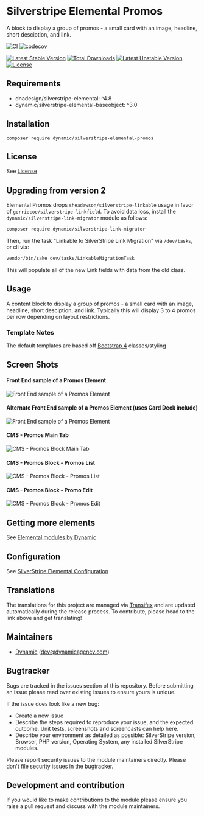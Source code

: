 # Silverstripe Elemental Promos

A block to display a group of promos - a small card with an image, headline, short desciption, and link.

[![CI](https://github.com/dynamic/silverstripe-elemental-promos/actions/workflows/ci.yml/badge.svg)](https://github.com/dynamic/silverstripe-elemental-promos/actions/workflows/ci.yml)
[![codecov](https://codecov.io/gh/dynamic/silverstripe-elemental-promos/branch/master/graph/badge.svg)](https://codecov.io/gh/dynamic/silverstripe-elemental-promos)

[![Latest Stable Version](https://poser.pugx.org/dynamic/silverstripe-elemental-promos/v/stable)](https://packagist.org/packages/dynamic/silverstripe-elemental-promos)
[![Total Downloads](https://poser.pugx.org/dynamic/silverstripe-elemental-promos/downloads)](https://packagist.org/packages/dynamic/silverstripe-elemental-promos)
[![Latest Unstable Version](https://poser.pugx.org/dynamic/silverstripe-elemental-promos/v/unstable)](https://packagist.org/packages/dynamic/silverstripe-elemental-promos)
[![License](https://poser.pugx.org/dynamic/silverstripe-elemental-promos/license)](https://packagist.org/packages/dynamic/silverstripe-elemental-promos)

## Requirements

* dnadesign/silverstripe-elemental: ^4.8
* dynamic/silverstripe-elemental-baseobject: ^3.0

## Installation

`composer require dynamic/silverstripe-elemental-promos`

## License

See [License](LICENSE.md)

## Upgrading from version 2

Elemental Promos drops `sheadawson/silverstripe-linkable` usage in favor of `gorriecoe/silverstripe-linkfield`. To avoid data loss, install the `dynamic/silverstripe-link-migrator` module as follows:

```markdown
composer require dynamic/silverstripe-link-migrator
```

Then, run the task "Linkable to SilverStripe Link Migration" via `/dev/tasks`, or cli via:
```markdown
vendor/bin/sake dev/tasks/LinkableMigrationTask
```

This will populate all of the new Link fields with data from the old class.

## Usage

A content block to display a group of promos - a small card with an image, headline, short desciption, and link. Typically this will display 3 to 4 promos per row depending on layout restrictions.

### Template Notes

The default templates are based off [Bootstrap 4](https://getbootstrap.com/) classes/styling

## Screen Shots

#### Front End sample of a Promos Element
![Front End sample of a Promos Element](./docs/en/_images/promos-block-sample.jpg)

#### Alternate Front End sample of a Promos Element (uses Card Deck include)
![Front End sample of a Promos Element](./docs/en/_images/promos-block-sample-alternate.jpg)

#### CMS - Promos Main Tab
![CMS - Promos Block Main Tab](./docs/en/_images/promos-block-cms.jpg)

#### CMS - Promos Block - Promos List
![CMS - Promos Block - Promos List](./docs/en/_images/promos-block-cms-promos-list.jpg)

#### CMS - Promos Block - Promo Edit
![CMS - Promos Block - Promos Edit](./docs/en/_images/promos-block-cms-promo-edit.jpg)


## Getting more elements

See [Elemental modules by Dynamic](https://github.com/orgs/dynamic/repositories?q=elemental&type=all&language=&sort=)

## Configuration

See [SilverStripe Elemental Configuration](https://github.com/silverstripe/silverstripe-elemental#configuration)

## Translations

The translations for this project are managed via [Transifex](https://www.transifex.com/dynamicagency/silverstripe-elemental-promos/)
and are updated automatically during the release process. To contribute, please head to the link above and get
translating!

## Maintainers

 *  [Dynamic](https://www.dynamicagency.com) (<dev@dynamicagency.com>)

## Bugtracker
Bugs are tracked in the issues section of this repository. Before submitting an issue please read over
existing issues to ensure yours is unique.

If the issue does look like a new bug:

 - Create a new issue
 - Describe the steps required to reproduce your issue, and the expected outcome. Unit tests, screenshots
 and screencasts can help here.
 - Describe your environment as detailed as possible: SilverStripe version, Browser, PHP version,
 Operating System, any installed SilverStripe modules.

Please report security issues to the module maintainers directly. Please don't file security issues in the bugtracker.

## Development and contribution
If you would like to make contributions to the module please ensure you raise a pull request and discuss with the module maintainers.
